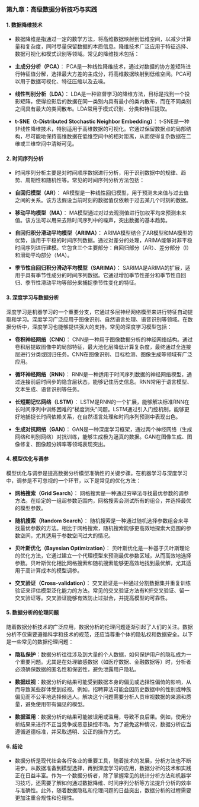 ### 第九章：高级数据分析技巧与实践

#### 1. 数据降维技术
- 数据降维是指通过一定的数学方法，将高维数据映射到低维空间，以减少计算量和复杂度，同时尽量保留数据的本质信息。降维技术广泛应用于特征选择、数据可视化和模式识别等领域。常见的降维技术包括：

- **主成分分析（PCA）**：
  PCA是一种线性降维技术，通过对数据的协方差矩阵进行特征值分解，选择最大方差的主成分，将高维数据映射到低维空间。PCA可以用于数据可视化、特征压缩以及去噪。

- **线性判别分析（LDA）**：
  LDA是一种监督学习的降维方法，目标是找到一个投影矩阵，使得投影后的数据在同一类别内具有最小的类内散布，而在不同类别之间具有最大的类间散布。LDA常用于模式识别、分类和特征提取。

- **t-SNE（t-Distributed Stochastic Neighbor Embedding）**：
  t-SNE是一种非线性降维技术，特别适用于高维数据的可视化。它通过保留数据点的局部结构，尽可能地保持高维数据在低维空间中的相对距离，从而使得复杂数据在二维或三维空间中清晰可见。

#### 2. 时间序列分析
- 时间序列分析主要是对时间顺序数据进行分析，用于识别数据中的规律、趋势、周期性和随机性等。常见的时间序列分析方法包括：

- **自回归模型（AR）**：
  AR模型是一种线性回归模型，用于预测未来值与过去值之间的关系。该方法假设当前时刻的数据值仅依赖于过去某几个时刻的数据。

- **移动平均模型（MA）**：
  MA模型通过对过去观测值进行加权平均来预测未来值。该方法可以用来去除时间序列中的噪声，突出数据的基本趋势。

- **自回归积分滑动平均模型（ARIMA）**：
  ARIMA模型结合了AR模型和MA模型的优势，适用于平稳的时间序列数据。通过对差分的处理，ARIMA能够对非平稳时间序列进行建模。它包含三个主要部分：自回归部分（AR）、差分部分（I）和滑动平均部分（MA）。

- **季节性自回归积分滑动平均模型（SARIMA）**：
  SARIMA是ARIMA的扩展，适用于具有季节性成分的时间序列数据。它通过增加季节性差分和季节性自回归、季节性滑动平均等部分来捕捉季节性变化的特征。

#### 3. 深度学习与数据分析
深度学习是机器学习的一个重要分支，它通过多层神经网络模型来进行特征自动提取和学习。深度学习广泛应用于图像识别、自然语言处理、语音识别等领域。在数据分析中，深度学习也能够提供强大的支持。常见的深度学习模型包括：

- **卷积神经网络（CNN）**：
  CNN是一种用于图像数据分析的神经网络结构。通过卷积层提取图像中的局部特征，最大池化层降低计算复杂度，最终通过全连接层进行分类或回归任务。CNN在图像识别、目标检测、图像生成等领域有广泛应用。

- **循环神经网络（RNN）**：
  RNN是一种适用于时间序列数据的神经网络模型，通过连接前后时间步的隐含层状态，能够记住历史信息。RNN常用于语言模型、文本生成、语音识别等任务。

- **长短期记忆网络（LSTM）**：
  LSTM是RNN的一个扩展，能够解决标准RNN在长时间序列中训练困难的“梯度消失”问题。LSTM通过引入门控机制，能够更好地捕捉长时间依赖关系，在自然语言处理和时间序列预测中表现出色。

- **生成对抗网络（GAN）**：
  GAN是一种深度学习框架，通过两个神经网络（生成网络和判别网络）对抗训练，能够生成极为逼真的数据。GAN在图像生成、图像修复、图像超分辨率等领域表现突出。

#### 4. 模型优化与调参
模型优化与调参是提高数据分析模型准确性的关键步骤。在机器学习与深度学习中，调参是不可忽视的一个环节，以下是常见的优化方法：

- **网格搜索（Grid Search）**：
  网格搜索是一种通过穷举法寻找最优参数的调参方法。在给定的一组超参数范围内，网格搜索会测试所有的组合，并选择最优的模型参数。

- **随机搜索（Random Search）**：
  随机搜索是一种通过随机选择参数组合来寻找最优参数的方法。相比于网格搜索，随机搜索能够更高效地探索大范围的参数空间，尤其适用于参数空间过大的情况。

- **贝叶斯优化（Bayesian Optimization）**：
  贝叶斯优化是一种基于贝叶斯理论的优化方法，它通过建立一个代理模型来预测最优参数区域，从而高效地选择参数。贝叶斯优化相比网格搜索和随机搜索能够更高效地找到最优解，尤其适用于高计算成本的模型调参。

- **交叉验证（Cross-validation）**：
  交叉验证是一种通过分割数据集并重复训练验证来评估模型泛化能力的方法。常见的交叉验证方法有K折交叉验证、留一交叉验证等。交叉验证能够有效防止过拟合，并提高模型的可靠性。

#### 5. 数据分析的伦理问题
随着数据分析技术的广泛应用，数据分析的伦理问题逐渐引起了人们的关注。数据分析不仅需要遵循科学和技术的规范，还应当尊重个体的隐私权和数据安全。以下是一些常见的数据伦理问题：

- **隐私保护**：数据分析往往涉及到大量的个人数据，如何保护用户的隐私成为一个重要问题。尤其是在处理敏感数据（如医疗数据、金融数据等）时，分析者必须确保数据的匿名性和保密性，避免泄露用户隐私。

- **数据歧视**：数据分析的结果可能受到数据本身的偏见或选择性偏倚的影响，从而导致某些群体受到歧视。例如，招聘算法可能会因历史数据中的性别或种族偏见而不公平地选择候选人。解决这个问题需要分析人员审视数据的来源和质量，避免使用带有偏见的模型。

- **数据滥用**：数据分析的结果可能被误用或滥用，导致不良后果。例如，使用分析结果来进行不正当竞争或恶意操控市场。为了避免这种情况，数据分析应当遵循道德标准，并采取透明、公正的操作方式。

#### 6. 结论
- 数据分析是现代社会各行各业的重要工具，随着技术的发展，分析方法也不断进步。从数据准备到模型选择，再到深度学习的应用，数据分析的技术和实践正在日益丰富。作为一个数据分析者，除了掌握常见的统计分析方法和机器学习技巧，还需要了解如何通过数据降维、时间序列分析等方法提升分析的效率与准确性。此外，随着数据隐私和伦理问题的日益突出，数据分析的过程需要更加注重合规性和伦理性。